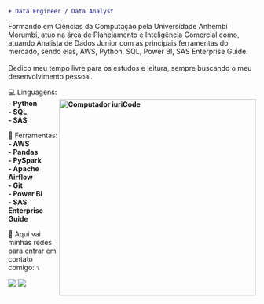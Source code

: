 
```diff
+ Data Engineer / Data Analyst
```
<p align="left"> 
  Formando em Ciências da Computação pela Universidade Anhembi Morumbi, atuo na área de Planejamento e Inteligência Comercial como, atuando Analista de Dados Junior com as principais ferramentas do mercado, sendo elas, AWS, Python, SQL, Power BI, SAS Enterprise Guide.<br>
  <br>Dedico meu tempo livre para os estudos e leitura, sempre buscando o meu desenvolvimento pessoal.
</p>

<p align="left">
  💻 Linguagens: <strong>
  <br> - Python
  <img src="https://raw.githubusercontent.com/MicaelliMedeiros/micaellimedeiros/master/image/computer-illustration.png" min-width="1000px" max-width="1000px" width="400px" align="right" alt="Computador iuriCode">
  <br> - SQL 
  <br> - SAS
  </strong>
</p>

<p align="left">
  💼 Ferramentas: <strong>
  <br> - AWS
  <br> - Pandas 
  <br> - PySpark
  <br> - Apache Airflow
  <br> - Git
  <br> - Power BI 
  <br> - SAS Enterprise Guide
  </strong>
</p>

<p align="left">
  💌 Aqui vai minhas redes para entrar em contato comigo: ⤵️
</p>

<p align="left">
  <a href="mailto:valdirjcarvalho@outlook.com" alt="Gmail">
  <img src="https://img.shields.io/badge/-Gmail-FF0000?style=flat-square&labelColor=FF0000&logo=gmail&logoColor=white&link=valdirjcarvalho@outlook.com" /></a>

  <a href="https://www.linkedin.com/in/valdirjuniorc" alt="Linkedin">
  <img src="https://img.shields.io/badge/-Linkedin-0e76a8?style=flat-square&logo=Linkedin&logoColor=white&link=https://www.linkedin.com/in/valdirjuniorc/" /></a>
</p>  
